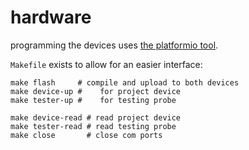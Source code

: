 # hardware

programming the devices uses [the platformio tool][pio].

`Makefile` exists to allow for an easier interface:

    make flash     # compile and upload to both devices
    make device-up #    for project device
    make tester-up #    for testing probe

    make device-read # read project device
    make tester-read # read testing probe
    make close       # close com ports

[pio]:https://github.com/platformio/platformio-core

